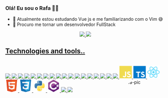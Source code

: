 ### Olá! Eu sou o Rafa 👋😀


- 🌱 Atualmente estou estudando Vue js e me familiarizando com o Vim 😅
- 👯 Procuro me tornar um desenvolvedor FullStack

<div align="center">
  <a href="https://github.com/RafaelM4gn">
  <img height="180em" src="https://github-readme-stats.vercel.app/api?username=RafaelM4gn&show_icons=true&theme=onedark&include_all_commits=true&count_private=true"/>
  <img height="180em" src="https://github-readme-stats.vercel.app/api/top-langs/?username=RafaelM4gn&layout=compact&langs_count=7&theme=onedark"/>
</div>

## Technologies and tools..
<div style="display: inline_block"><br>
  <img width="40" src="https://cdn.jsdelivr.net/gh/devicons/devicon/icons/cmake/cmake-original.svg" />
  <img width="40" src="https://cdn.jsdelivr.net/gh/devicons/devicon/icons/c/c-original.svg" />
  <img width="40" src="https://cdn.jsdelivr.net/gh/devicons/devicon/icons/cplusplus/cplusplus-original.svg" />
  <img width="40" src="https://cdn.jsdelivr.net/gh/devicons/devicon/icons/csharp/csharp-original.svg" />
  <img width="40" src="https://cdn.jsdelivr.net/gh/devicons/devicon/icons/css3/css3-original.svg" />
  <img width="40" src="https://cdn.jsdelivr.net/gh/devicons/devicon/icons/docker/docker-original.svg" />
  <img width="40" src="https://cdn.jsdelivr.net/gh/devicons/devicon/icons/git/git-original.svg" />
  <img width="40" src="https://cdn.jsdelivr.net/gh/devicons/devicon/icons/html5/html5-original.svg" />
  <img width="40" src="https://cdn.jsdelivr.net/gh/devicons/devicon/icons/java/java-original.svg" /> 
  <img width="40" src="https://cdn.jsdelivr.net/gh/devicons/devicon/icons/javascript/javascript-original.svg" />
  <img width="40" src="https://cdn.jsdelivr.net/gh/devicons/devicon/icons/latex/latex-original.svg" />
  <img width="40" src="https://cdn.jsdelivr.net/gh/devicons/devicon/icons/lua/lua-original.svg" />
  <img width="40" src="https://cdn.jsdelivr.net/gh/devicons/devicon/icons/linux/linux-original.svg" />
  <img width="40" src="https://cdn.jsdelivr.net/gh/devicons/devicon/icons/nuxtjs/nuxtjs-original.svg" />
  <img width="40" src="https://cdn.jsdelivr.net/gh/devicons/devicon/icons/python/python-original.svg" />
  <img width="40" src="https://cdn.jsdelivr.net/gh/devicons/devicon/icons/unity/unity-original.svg" />
  <img width="40" src="https://cdn.jsdelivr.net/gh/devicons/devicon/icons/vuejs/vuejs-original.svg" />
  <img width="40" src="https://cdn.jsdelivr.net/gh/devicons/devicon/icons/vuetify/vuetify-original.svg" />
  <img width="40" src="https://raw.githubusercontent.com/devicons/devicon/master/icons/javascript/javascript-plain.svg">
  <img width="40" src="https://raw.githubusercontent.com/devicons/devicon/master/icons/typescript/typescript-plain.svg">
  <img width="40" src="https://raw.githubusercontent.com/devicons/devicon/master/icons/react/react-original.svg">
  <img width="40" src="https://raw.githubusercontent.com/devicons/devicon/master/icons/html5/html5-original.svg">
  <img width="40" src="https://raw.githubusercontent.com/devicons/devicon/master/icons/css3/css3-original.svg">
  <img width="40" src="https://raw.githubusercontent.com/devicons/devicon/master/icons/python/python-original.svg">
  <img width="40" src="https://raw.githubusercontent.com/devicons/devicon/master/icons/csharp/csharp-original.svg">
  <img width="30" src="https://avatars.githubusercontent.com/u/6471485?s=200&v=4">
  <img width="30" src="https://cdn.jsdelivr.net/gh/devicons/devicon/icons/heroku/heroku-plain.svg">
  <img align="right" alt="Rafa-pic" height="150" width="150" style="border-radius:100px;" src="https://cdn.discordapp.com/attachments/698428639339085837/1009301959959908383/ezgif-3-042565b380.gif">
</div>






<!--
![Snake animation](https://github.com/Math-Vieira/Math-Vieira/blob/output/github-contribution-grid-snake.svg)

</div>


**RafaelM4gn/RafaelM4gn** is a ✨ _special_ ✨ repository because its `README.md` (this file) appears on your GitHub profile.

Here are some ideas to get you started:

- 🔭 I’m currently working on ...
- 🌱 I’m currently learning ...
- 👯 I’m looking to collaborate on ...
- 🤔 I’m looking for help with ...
- 💬 Ask me about ...
- 📫 How to reach me: ...
- 😄 Pronouns: ...
- ⚡ Fun fact: ...
-->
